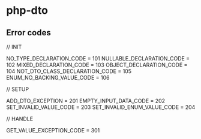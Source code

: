# php-dto

## Error codes
// INIT    

NO_TYPE_DECLARATION_CODE = 101
NULLABLE_DECLARATION_CODE = 102
MIXED_DECLARATION_CODE = 103
OBJECT_DECLARATION_CODE = 104
NOT_DTO_CLASS_DECLARATION_CODE = 105
ENUM_NO_BACKING_VALUE_CODE = 106

// SETUP

ADD_DTO_EXCEPTION = 201 
EMPTY_INPUT_DATA_CODE = 202
SET_INVALID_VALUE_CODE = 203
SET_INVALID_ENUM_VALUE_CODE = 204

// HANDLE

GET_VALUE_EXCEPTION_CODE = 301